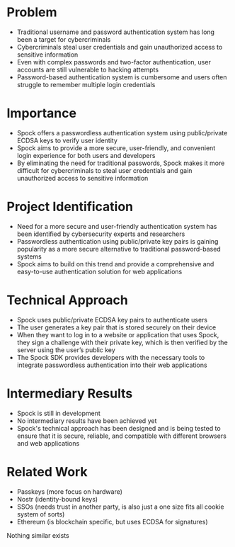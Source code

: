 # Problem
- Traditional username and password authentication system has long been a target for cybercriminals
- Cybercriminals steal user credentials and gain unauthorized access to sensitive information
- Even with complex passwords and two-factor authentication, user accounts are still vulnerable to hacking attempts
- Password-based authentication system is cumbersome and users often struggle to remember multiple login credentials

# Importance
- Spock offers a passwordless authentication system using public/private ECDSA keys to verify user identity
- Spock aims to provide a more secure, user-friendly, and convenient login experience for both users and developers
- By eliminating the need for traditional passwords, Spock makes it more difficult for cybercriminals to steal user credentials and gain unauthorized access to sensitive information

# Project Identification
- Need for a more secure and user-friendly authentication system has been identified by cybersecurity experts and researchers
- Passwordless authentication using public/private key pairs is gaining popularity as a more secure alternative to traditional password-based systems
- Spock aims to build on this trend and provide a comprehensive and easy-to-use authentication solution for web applications

# Technical Approach
- Spock uses public/private ECDSA key pairs to authenticate users
- The user generates a key pair that is stored securely on their device
- When they want to log in to a website or application that uses Spock, they sign a challenge with their private key, which is then verified by the server using the user’s public key
- The Spock SDK provides developers with the necessary tools to integrate passwordless authentication into their web applications

# Intermediary Results
- Spock is still in development
- No intermediary results have been achieved yet
- Spock's technical approach has been designed and is being tested to ensure that it is secure, reliable, and compatible with different browsers and web applications

# Related Work
- Passkeys (more focus on hardware)
- Nostr (identity-bound keys)
- SSOs (needs trust in another party, is also just a one size fits all cookie system of sorts)
- Ethereum (is blockchain specific, but uses ECDSA for signatures)

Nothing similar exists
